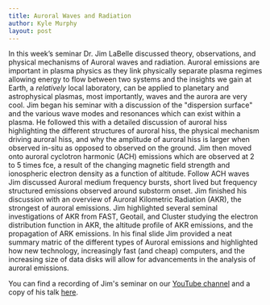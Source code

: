 ```yaml
---
title: Auroral Waves and Radiation
author: Kyle Murphy
layout: post
---
```


In this week’s seminar Dr. Jim LaBelle discussed theory, observations, and physical mechanisms of Auroral waves and radiation. Auroral emissions are important in plasma physics as they link physically separate plasma regimes allowing energy to flow between two systems and the insights we gain at Earth, a _relatively_ local laboratory,  can be applied to planetary and astrophysical plasmas, most importantly, waves and the aurora are very cool. Jim began his seminar with a discussion of the "dispersion surface" and the various wave modes and resonances which can exist within a plasma. He followed this with a detailed discussion of auroral hiss highlighting the different structures of auroral hiss, the physical mechanism driving auroral hiss, and why the amplitude of auroral hiss is larger when observed in-situ as opposed to observed on the ground. Jim then moved onto auroral cyclotron harmonic (ACH) emissions which are observed at 2 to 5 times fce, a result of the changing magnetic field strength and ionospheric electron density as a function of altitude. Follow ACH waves Jim discussed Auroral medium frequency bursts, short lived but frequency structured emissions observed around substorm onset. Jim finished his discussion with an overview of Auroral Kilometric Radiation (AKR), the strongest of auroral emissions. Jim highlighted several seminal investigations of AKR from FAST, Geotail, and Cluster studying the electron distribution function in AKR, the altitude profile of AKR emissions, and the propagation of ARK emissions. In his final slide Jim provided a neat summary matric of the different types of Auroral emissions and highlighted how new technology, increasingly fast (and cheap) computers, and the increasing size of data disks will allow for advancements in the analysis of auroral emissions. 

You can find a recording of Jim's seminar on our [YouTube channel][1] and a copy of his talk [here][2]. 

[1]:https://www.youtube.com/channel/UCNlOK9mCmI3V111EHQRCuEQ
[2]:https://github.com/MSOLSS/MagSeminars/blob/master/presentations/mag-talk-2020.pdf
